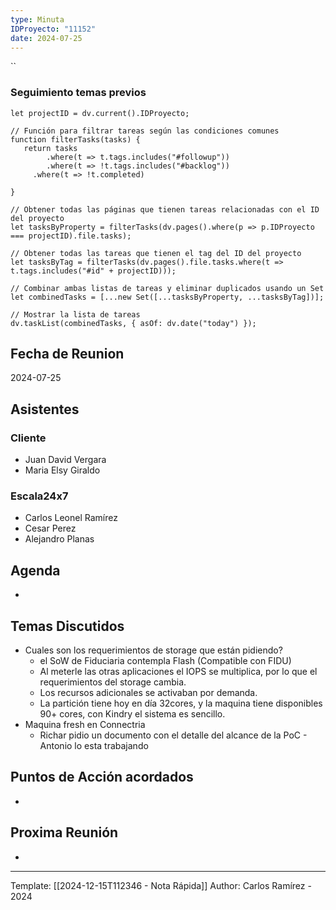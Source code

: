 ```yaml
---
type: Minuta
IDProyecto: "11152"
date: 2024-07-25
---
```


``

### Seguimiento temas previos

```dataviewjs
let projectID = dv.current().IDProyecto;

// Función para filtrar tareas según las condiciones comunes
function filterTasks(tasks) {
   return tasks
        .where(t => t.tags.includes("#followup"))
        .where(t => !t.tags.includes("#backlog"))
     .where(t => !t.completed)
        
}

// Obtener todas las páginas que tienen tareas relacionadas con el ID del proyecto
let tasksByProperty = filterTasks(dv.pages().where(p => p.IDProyecto === projectID).file.tasks);

// Obtener todas las tareas que tienen el tag del ID del proyecto
let tasksByTag = filterTasks(dv.pages().file.tasks.where(t => t.tags.includes("#id" + projectID)));

// Combinar ambas listas de tareas y eliminar duplicados usando un Set
let combinedTasks = [...new Set([...tasksByProperty, ...tasksByTag])];

// Mostrar la lista de tareas
dv.taskList(combinedTasks, { asOf: dv.date("today") });
 ```
## Fecha de Reunion
2024-07-25

## Asistentes

### Cliente
* Juan David Vergara
* Maria Elsy Giraldo
### Escala24x7
- Carlos Leonel Ramírez
-  Cesar Perez
- Alejandro Planas

## Agenda
* 
## Temas Discutidos
*  Cuales son los requerimientos de storage que están pidiendo?
	* el SoW de Fiduciaria contempla Flash (Compatible con FIDU)
	* Al meterle las otras aplicaciones el IOPS se multiplica, por lo que el requerimientos del storage cambia.
	* Los recursos adicionales se activaban por demanda.
	* La partición tiene hoy en día 32cores, y la maquina tiene disponibles 90+ cores, con Kindry el sistema es sencillo.
* Maquina fresh en Connectria
	* Richar pidio un documento con el detalle del alcance de la PoC - Antonio lo esta trabajando

## Puntos de Acción acordados
*  

## Proxima Reunión
*   

---
Template: [[2024-12-15T112346 - Nota Rápida]]
Author: Carlos Ramírez - 2024
